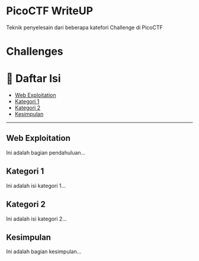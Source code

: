 # PicoCTF WriteUP
Teknik penyelesain dari beberapa katefori Challenge di PicoCTF


# Challenges

# 📌 Daftar Isi
- [Web Exploitation](Web%20Exploitation/)
- [Kategori 1](#kategori-1)
- [Kategori 2](#kategori-2)
- [Kesimpulan](#kesimpulan)

---

## Web Exploitation
Ini adalah bagian pendahuluan...

## Kategori 1
Ini adalah isi kategori 1...

## Kategori 2
Ini adalah isi kategori 2...

## Kesimpulan
Ini adalah bagian kesimpulan...

